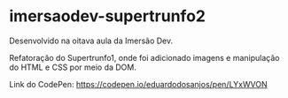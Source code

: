 # imersaodev-supertrunfo2

Desenvolvido na oitava aula da Imersão Dev.

Refatoração do Supertrunfo1, onde foi adicionado imagens e manipulação do HTML e CSS por meio da DOM.

Link do CodePen: https://codepen.io/eduardodosanjos/pen/LYxWVON

